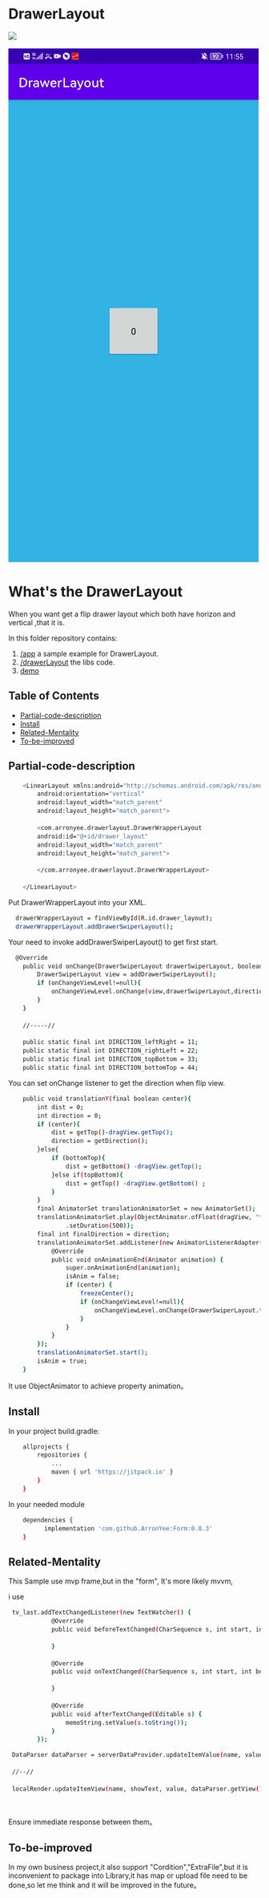 # DrawerLayout

[![](https://jitpack.io/v/ArronYee/DrawerLayout.svg)](https://jitpack.io/#ArronYee/DrawerLayout)

![img](https://github.com/ArronYee/DrawerLayout/blob/main/ujbj4-e71nh.gif)

# What's the DrawerLayout

When you want get a flip drawer layout which both have horizon and vertical ,that it is.


In this folder repository contains:

1. [/app](https://github.com/ArronYee/DrawerLayout/tree/main/app) a sample example for DrawerLayout.
2. [/drawerLayout](https://github.com/ArronYee/DrawerLayout/tree/main/drawerlayout) the libs code.
3. [demo](https://github.com/ArronYee/DrawerLayout/blob/main/app-debug.apk)

## Table of Contents

- [Partial-code-description](#Partial-code-description)
- [Install](#install)
- [Related-Mentality](#Related-Mentality)
- [To-be-improved](#To-be-improved)

## Partial-code-description

```sh
	<LinearLayout xmlns:android="http://schemas.android.com/apk/res/android"
	    android:orientation="vertical"
	    android:layout_width="match_parent"
	    android:layout_height="match_parent">

	    <com.arronyee.drawerlayout.DrawerWrapperLayout
		android:id="@+id/drawer_layout"
		android:layout_width="match_parent"
		android:layout_height="match_parent">

	    </com.arronyee.drawerlayout.DrawerWrapperLayout>

	</LinearLayout>
```

Put DrawerWrapperLayout into your XML.

```sh
  drawerWrapperLayout = findViewById(R.id.drawer_layout);
  drawerWrapperLayout.addDrawerSwiperLayout();

```
Your need to invoke addDrawerSwiperLayout() to get first start.

```sh
  @Override
    public void onChange(DrawerSwiperLayout drawerSwiperLayout, boolean isBackGroudView, int direction) {
        DrawerSwiperLayout view = addDrawerSwiperLayout();
        if (onChangeViewLevel!=null){
            onChangeViewLevel.onChange(view,drawerSwiperLayout,direction);
        }
    }
    
    //-----//
    
    public static final int DIRECTION_leftRight = 11;
    public static final int DIRECTION_rightLeft = 22;
    public static final int DIRECTION_topBottom = 33;
    public static final int DIRECTION_bottomTop = 44;

```

You can set onChange listener to get the direction when flip view.



```sh
    public void translationY(final boolean center){
        int dist = 0;
        int direction = 0;
        if (center){
            dist = getTop()-dragView.getTop();
            direction = getDirection();
        }else{
            if (bottomTop){
                dist = getBottom() -dragView.getTop();
            }else if(topBottom){
                dist = getTop() -dragView.getBottom() ;
            }
        }
        final AnimatorSet translationAnimatorSet = new AnimatorSet();
        translationAnimatorSet.play(ObjectAnimator.ofFloat(dragView, "translationY", dist)
                .setDuration(500));
        final int finalDirection = direction;
        translationAnimatorSet.addListener(new AnimatorListenerAdapter() {
            @Override
            public void onAnimationEnd(Animator animation) {
                super.onAnimationEnd(animation);
                isAnim = false;
                if (center) {
                    freezeCenter();
                    if (onChangeViewLevel!=null){
                        onChangeViewLevel.onChange(DrawerSwiperLayout.this,true, finalDirection);
                    }
                }
            }
        });
        translationAnimatorSet.start();
        isAnim = true;
    }

```

It use ObjectAnimator to achieve property animation。

## Install

In your project build.gradle:

```sh
	allprojects {
		repositories {
			...
			maven { url 'https://jitpack.io' }
		}
	}
```

In your needed module
```sh
	dependencies {
		  implementation 'com.github.ArronYee:Form:0.0.3'
	}
```

## Related-Mentality

This Sample use mvp frame,but in the "form", It's more likely mvvm,

i use
```sh
 tv_last.addTextChangedListener(new TextWatcher() {
            @Override
            public void beforeTextChanged(CharSequence s, int start, int count, int after) {

            }

            @Override
            public void onTextChanged(CharSequence s, int start, int before, int count) {

            }

            @Override
            public void afterTextChanged(Editable s) {
                memoString.setValue(s.toString());
            }
        });
```


```sh
 DataParser dataParser = serverDataProvider.updateItemValue(name, value);
 
 //--//
 
 localRender.updateItemView(name, showText, value, dataParser.getView() == 1);
 
 
```

Ensure immediate response between them。

## To-be-improved
In my own business project,it also support "Cordition","ExtraFile",but it is inconvenient to package into Library,it has map or upload file need to be done,so let me think and it will be improved in the future。

